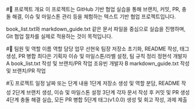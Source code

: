 #📝 프로젝트 개요
이 프로젝트는 GitHub 기반 협업 실습을 통해 브랜치, 커밋, PR, 충돌 해결, 이슈 및 마일스톤 관리 등을 체험하는 텍스트 기반 협업 프로젝트입니다.

book_list.txt와 markdown_guide.txt 같은 문서 파일을 중심으로 실습을 진행하며, Git 협업 절차를 실제로 적용하는 것이 목적입니다.

#👥 팀원 및 역할
이름	역할	담당 업무
선현욱	팀장	저장소 초기화, README 작성, 태그 생성, PR 병합
최다은	기획자	이슈 및 마일스톤/라벨 설정, 팀 규칙 정리
정현석	개발자 A	book_list.txt 작성 및 브랜치/PR 작업
조유빈	개발자 B	markdown_guide.txt 작성 및 브랜치/PR 작업

#🗓️ 프로젝트 일정
날짜 또는 단계	내용
1단계	저장소 생성 및 역할 분담, README 작성
2단계	브랜치 생성, 이슈 및 마일스톤 설정
3단계	각자 문서 작성 후 커밋 및 PR 생성
4단계	충돌 해결 실습, 모든 PR 병합
5단계	태그(v1.0.0) 생성 및 회고 작성, 과제 제출
